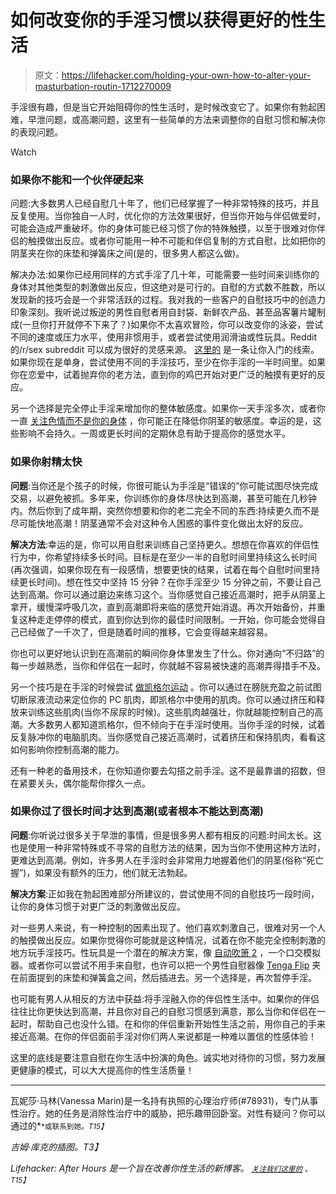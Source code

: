 # 如何改变你的手淫习惯以获得更好的性生活

> 原文：<https://lifehacker.com/holding-your-own-how-to-alter-your-masturbation-routin-1712270009>

手淫很有趣，但是当它开始阻碍你的性生活时，是时候改变它了。如果你有勃起困难，早泄问题，或高潮问题，这里有一些简单的方法来调整你的自慰习惯和解决你的表现问题。

Watch

### 如果你不能和一个伙伴硬起来

问题:大多数男人已经自慰几十年了，他们已经掌握了一种非常特殊的技巧，并且反复使用。当你独自一人时，优化你的方法效果很好，但当你开始与伴侣做爱时，可能会造成严重破坏。你的身体可能已经习惯了你的特殊触摸，以至于很难对你伴侣的触摸做出反应。或者你可能用一种不可能和伴侣复制的方式自慰，比如把你的阴茎夹在你的床垫和弹簧床之间(是的，很多男人都这么做)。

解决办法:如果你已经用同样的方式手淫了几十年，可能需要一些时间来训练你的身体对其他类型的刺激做出反应，但这绝对是可行的。自慰的方式数不胜数，所以发现新的技巧会是一个非常活跃的过程。我对我的一些客户的自慰技巧中的创造力印象深刻。我听说过叛逆的男性自慰者用自封袋、新鲜农产品、甚至品客薯片罐制成(一旦你打开就停不下来了？)如果你不太喜欢冒险，你可以改变你的泳姿，尝试不同的速度或压力水平，使用非惯用手，或者尝试使用润滑油或性玩具。Reddit 的/r/sex subreddit 可以成为很好的灵感来源。 [这里的](https://www.reddit.com/r/sex/comments/1bbbuw/reddit_lets_get_weird_what_are_your_masturbation/) 是一条让你入门的线索。如果你现在是单身，尝试使用不同的手淫技巧，至少在你手淫的一半时间里。如果你在恋爱中，试着抛弃你的老方法，直到你的鸡巴开始对更广泛的触摸有更好的反应。

另一个选择是完全停止手淫来增加你的整体敏感度。如果你一天手淫多次，或者你一直 [关注色情而不是你的身体](https://lifehacker.com/how-to-have-a-healthy-relationship-with-porn-1699290646) ，你可能正在降低你阴茎的敏感度。幸运的是，这些影响不会持久。一周或更长时间的定期休息有助于提高你的感觉水平。

### 如果你射精太快

**问题**:当你还是个孩子的时候，你很可能认为手淫是“错误的”你可能试图尽快完成交易，以避免被抓。多年来，你训练你的身体尽快达到高潮，甚至可能在几秒钟内。然后你到了成年期，突然你想要和你的老二完全不同的东西:持续更久而不是尽可能快地高潮！阴茎通常不会对这种令人困惑的事件变化做出太好的反应。

**解决方法**:幸运的是，你可以用自慰来训练自己坚持更久。想想在你喜欢的伴侣性行为中，你希望持续多长时间。目标是在至少一半的自慰时间里持续这么长时间(再次强调，如果你现在有一段感情，想要更快的结果，试着在每个自慰时间里持续更长时间)。想在性交中坚持 15 分钟？在你手淫至少 15 分钟之前，不要让自己达到高潮。你可以通过磨边来练习这个。当你感觉自己接近高潮时，把手从阴茎上拿开，缓慢深呼吸几次，直到高潮即将来临的感觉开始消退。再次开始备份，并重复这种走走停停的模式，直到你达到你的最佳时间限制。一开始，你可能会觉得自己已经做了一千次了，但是随着时间的推移，它会变得越来越容易。

你也可以更好地认识到在高潮前的瞬间你身体里发生了什么。你对通向“不归路”的每一步越熟悉，当你和伴侣在一起时，你就越不容易被快速的高潮弄得措手不及。

另一个技巧是在手淫的时候尝试 [做凯格尔运动](https://lifehacker.com/eight-s-exercises-to-boost-your-bedroom-strength-1689037807) 。你可以通过在膀胱充盈之前试图切断尿液流动来定位你的 PC 肌肉，即凯格尔中使用的肌肉。你可以通过挤压和释放来训练这些肌肉(当你不尿尿的时候)。这些肌肉越强壮，你就越能控制自己的高潮。大多数男人都知道凯格尔，但不倾向于在手淫时使用。当你手淫的时候，试着反复脉冲你的电脑肌肉。当你感觉自己接近高潮时，试着挤压和保持肌肉，看看这如何影响你控制高潮的能力。

还有一种老的备用技术，在你知道你要去勾搭之前手淫。这不是最靠谱的招数，但在紧要关头，偶尔能帮你撑久一点。

### 如果你过了很长时间才达到高潮(或者根本不能达到高潮)

**问题**:你听说过很多关于早泄的事情，但是很多男人都有相反的问题:时间太长。这也是使用一种非常特殊或不寻常的自慰方法的结果，因为当你不使用这种方法时，更难达到高潮。例如，许多男人在手淫时会非常用力地握着他们的阴茎(俗称“死亡握”)，如果没有额外的压力，他们就无法勃起。

**解决方案**:正如我在勃起困难部分所建议的，尝试使用不同的自慰技巧一段时间，让你的身体习惯于对更广泛的刺激做出反应。

对一些男人来说，有一种控制的因素出现了。他们喜欢刺激自己，很难对另一个人的触摸做出反应。如果你觉得你可能就是这种情况，试着在你不能完全控制刺激的地方玩手淫技巧。性玩具是一个潜在的解决方案，像 [自动吹箫 2](http://www.autoblow2.com) ，一个口交模拟器。或者你可以尝试不用手来自慰，也许可以把一个男性自慰器像 [Tenga Flip](http://www.tenga-global.com/products/hole/index.php) 夹在前面提到的床垫和弹簧盒之间，然后插进去。另一个选择是，再次暂停手淫。

也可能有男人从相反的方法中获益:将手淫融入你的伴侣性生活中。如果你的伴侣往往比你更快达到高潮，并且你对自己的自慰习惯感到满意，那么当你和伴侣在一起时，帮助自己也没什么错。在和你的伴侣重新开始性生活之前，用你自己的手来接近高潮。在你的伴侣面前手淫对你们两人来说都是一种难以置信的性感体验！

这里的底线是要注意自慰在你生活中扮演的角色。诚实地对待你的习惯，努力发展更健康的模式，可以大大提高你的性生活质量！

* * *

瓦妮莎·马林(Vanessa Marin)是一名持有执照的心理治疗师(#78931)，专门从事性治疗。她的任务是消除性治疗中的威胁，把乐趣带回卧室。对性有疑问？你可以通过的[<small></small>](mailto:Vanessa.Marin@Lifehacker.com)*<small>*或联系到她。*T15】</small>*

*吉姆·库克的插图。T3】*

*Lifehacker: After Hours 是一个旨在改善你性生活的新博客。 [<small>*关注我们这里的*</small>](https://twitter.com/LHAfterHours) <small>*。*T15】</small>*